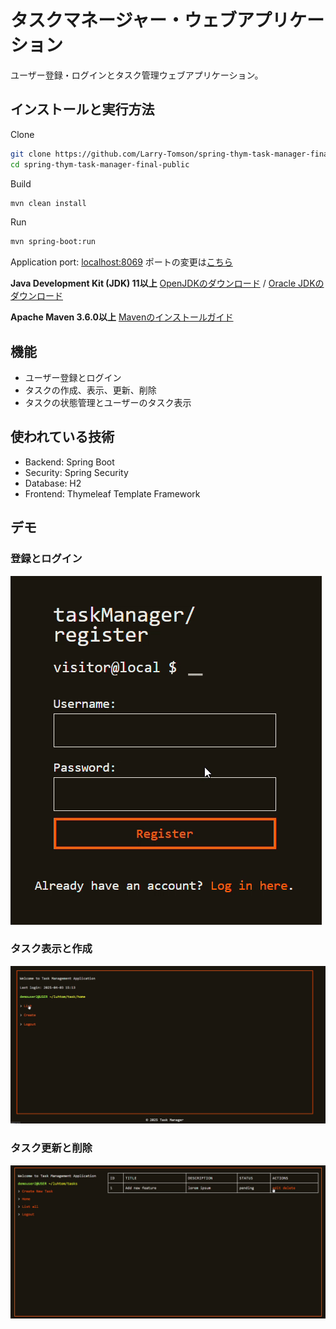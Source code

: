 # タスクマネージャー・ウェブアプリケーション

ユーザー登録・ログインとタスク管理ウェブアプリケーション。

## インストールと実行方法
Clone
```bash
git clone https://github.com/Larry-Tomson/spring-thym-task-manager-final-public
cd spring-thym-task-manager-final-public
```

Build
```bash
mvn clean install
```

Run
```bash
mvn spring-boot:run
```

Application port: [localhost:8069](http://localhost:8069)
ポートの変更は[こちら](src\\main\\resources\\application.properties)

**Java Development Kit (JDK) 11以上**
[OpenJDKのダウンロード](https://jdk.java.net/) / [Oracle JDKのダウンロード](https://www.oracle.com/java/technologies/javase-jdk11-downloads.html)

**Apache Maven 3.6.0以上**  [Mavenのインストールガイド](https://maven.apache.org/install.html)

## 機能
  * ユーザー登録とログイン
  * タスクの作成、表示、更新、削除
  * タスクの状態管理とユーザーのタスク表示

## 使われている技術
  * Backend: Spring Boot
  * Security: Spring Security
  * Database: H2
  * Frontend: Thymeleaf Template Framework

## デモ
### 登録とログイン
![Login and Register](media/login-register.gif)

### タスク表示と作成
![Login and Register](media/list-create.gif)

### タスク更新と削除
![Login and Register](media/edit-delete.gif)